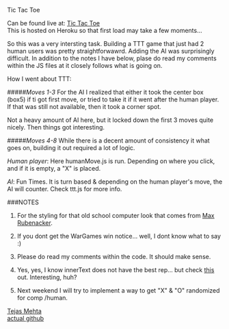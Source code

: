 Tic Tac Toe

Can be found live at: [Tic Tac Toe](http://tmehta2442.github.io/tictactoe/)  
This is hosted on Heroku so that first load may take a few moments...

So this was a very intersting task. Building a TTT game that just had 2 human users was pretty straightforwawrd. Adding the AI was surprisingly difficult. In addition to the notes I have below, plase do read my comments within the JS files at it closely follows what is going on. 

How I went about TTT:

#####*Moves 1-3*
For the AI I realized that either it took the center box (box5) if ti got first move, or tried to take it if it went after the human player. If that was still not available, then it took a corner spot. 

Not a heavy amount of AI here, but it locked down the first 3 moves quite nicely. Then things got interesting.

#####*Moves 4-8*
While there is a decent amount of consistency it what goes on, building it out required a lot of logic.

*Human player*: Here humanMove.js is run. Depending on where you click, and if it is empty, a "X" is placed.

*AI*: Fun Times. It is turn based & depending on the human player's move, the AI will counter. Check ttt.js for more info.

###NOTES
1. For the styling for that old school computer look that comes from [Max Rubenacker](http://maxenuber.com/).

2. If you dont get the WarGames win notice... well, I dont know what to say :)

3. Please do read my comments within the code. It should make sense.

4. Yes, yes, I know innerText does not have the best rep... but check [this](http://perfectionkills.com/the-poor-misunderstood-innerText/) out. Interesting, huh?

5. Next weekend I will try to implement a way to get "X" & "O" randomized for comp /human. 

[Tejas Mehta](https://www.tejas-mehta.com)  
[actual github](https://github.com/tmehta2442)